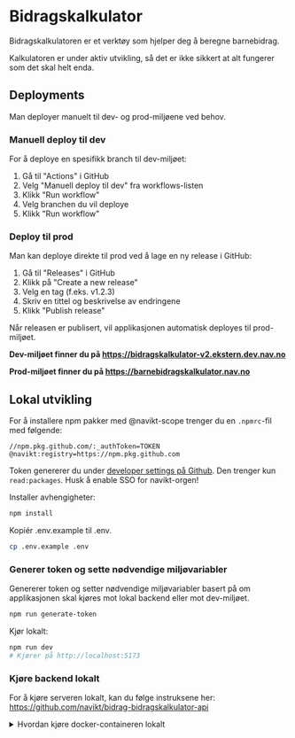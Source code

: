 # Bidragskalkulator

Bidragskalkulatoren er et verktøy som hjelper deg å beregne barnebidrag.

Kalkulatoren er under aktiv utvikling, så det er ikke sikkert at alt fungerer som det skal helt enda.

## Deployments

Man deployer manuelt til dev- og prod-miljøene ved behov.

### Manuell deploy til dev

For å deploye en spesifikk branch til dev-miljøet:

1. Gå til "Actions" i GitHub
2. Velg "Manuell deploy til dev" fra workflows-listen
3. Klikk "Run workflow"
4. Velg branchen du vil deploye
5. Klikk "Run workflow"

### Deploy til prod

Man kan deploye direkte til prod ved å lage en ny release i GitHub:

1. Gå til "Releases" i GitHub
2. Klikk på "Create a new release"
3. Velg en tag (f.eks. v1.2.3)
4. Skriv en tittel og beskrivelse av endringene
5. Klikk "Publish release"

Når releasen er publisert, vil applikasjonen automatisk deployes til prod-miljøet.

**Dev-miljøet finner du på https://bidragskalkulator-v2.ekstern.dev.nav.no**

**Prod-miljøet finner du på https://barnebidragskalkulator.nav.no**

## Lokal utvikling

For å installere npm pakker med @navikt-scope trenger du en `.npmrc`-fil med følgende:

```
//npm.pkg.github.com/:_authToken=TOKEN
@navikt:registry=https://npm.pkg.github.com
```

Token genererer du under [developer settings på Github](https://github.com/settings/tokens). Den trenger kun `read:packages`. Husk å enable SSO for navikt-orgen!

Installer avhengigheter:

```bash
npm install
```

Kopiér .env.example til .env.

```bash
cp .env.example .env
```

### Generer token og sette nødvendige miljøvariabler

Genererer token og setter nødvendige miljøvariabler basert på om applikasjonen skal kjøres mot lokal backend eller mot dev-miljøet.

```bash
npm run generate-token
```

Kjør lokalt:

```bash
npm run dev
# Kjører på http://localhost:5173
```

### Kjøre backend lokalt

For å kjøre serveren lokalt, kan du følge instruksene her: https://github.com/navikt/bidrag-bidragskalkulator-api

<details>
<summary>Hvordan kjøre docker-containeren lokalt</summary>

Bygg et docker-image (husk å ha NODE_AUTH_TOKEN satt som miljøvariabel):

```bash
docker build --secret id=NODE_AUTH_TOKEN . -t bidragskalkulator
```

Kjør docker-containeren:

```bash
docker run -p 3000:3000 bidragskalkulator
```

</details>
